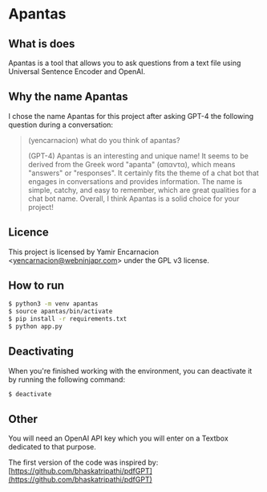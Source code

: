 # Apantas

## What is does
Apantas is a tool that allows you to ask questions from a text file
using Universal Sentence Encoder and OpenAI.

## Why the name Apantas
I chose the name Apantas for this project after asking GPT-4 the following
question during a conversation:

> (yencarnacion) what do you think of apantas?
>
> (GPT-4) Apantas is an interesting and unique name!
> It seems to be derived from the Greek word "apanta" (απαντα),
> which means "answers" or "responses". It certainly fits the
> theme of a chat bot that engages in conversations
> and provides information.
> The name is simple, catchy, and easy to remember,
> which are great qualities for a chat bot name. Overall,
> I think Apantas is a solid choice for your project!

## Licence
This project is licensed by Yamir Encarnacion &lt;yencarnacion@webninjapr.com&gt; under the GPL v3 license.

## How to run

```bash
$ python3 -m venv apantas
$ source apantas/bin/activate
$ pip install -r requirements.txt
$ python app.py
````

## Deactivating
When you're finished working with the environment, you can deactivate it
by running the following command:

```bash
$ deactivate
```

## Other
You will need an OpenAI API key which you will enter on a
Textbox dedicated to that purpose.

The first version of the code was inspired by:
[https://github.com/bhaskatripathi/pdfGPT](https://github.com/bhaskatripathi/pdfGPT)